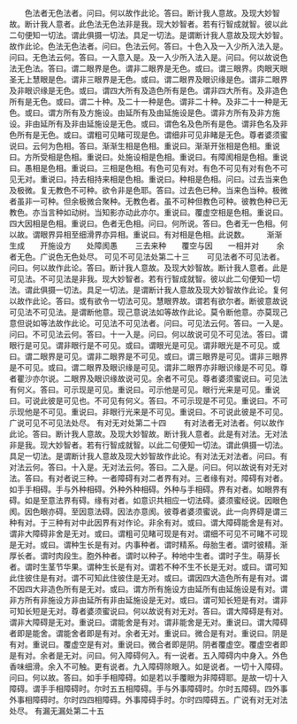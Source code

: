 <!-- { "loadSidebar": true } -->
　　色法者无色法者。问曰。何以故作此论。答曰。断计我人意故。及现大妙智故。断计我人意者。此色法无色法非是我。现大妙智者。若有行智成就智。彼以此二句便知一切法。谓此俱摄一切法。具足一切法。是谓断计我人意故及现大妙智。故作此论。色法无色法者。问曰。色法云何。答曰。十色入及一入少所入法入是。问曰。无色法云何。答曰。一入意入是。及一入少所入法入是。问曰。何以故说色法无色法。答曰。谓二眼界是色。谓非二眼界是无色。或曰。谓三眼界。肉眼天眼圣无上慧眼是色。谓非三眼界是无色。或曰。谓二眼界及眼识缘是色。谓非二眼界及非眼识缘是无色。或曰。谓四大所有及造色所有是色。谓非四大所有。及非造色所有是无色。或曰。谓二十种。及二十一种是色。谓非二十种。及非二十一种是无色。或曰。谓方所有及方施设。由延所有及由延施设是色。谓非方所有及非方施设。非由延所有及非由延施设是无色。或曰。谓色名及色所有是色。谓非色名及非色所有是无色。或曰。谓粗可见睹可现是色。谓细非可见非睹是无色。尊者婆须蜜说曰。云何为色相。答曰。渐渐生相是色相。重说曰。渐渐开张相是色相。重说曰。方所受相是色相。重说曰。处施设相是色相。重说曰。有障阂相是色相。重说曰。愚相是色相。重说曰。三相是色相。有色可见有对。有色不可见有对有色不可见无对。重说曰。持去相持来相是色相。重说曰。种相是色相。问曰。过去当来色及极微。复无教色不可种。欲令非是色耶。答曰。过去色已种。当来色当种。极微者虽非一可种。但余极微合聚种。无教色者。虽不可种但教色可种。彼教色种已无教色。亦当言种如动树。当知影亦动此亦尔。重说曰。覆虚空相是色相。重说曰。四大因相是色相。重说曰。色者无色相。问曰。何所说。答曰。色者无一色相。何以故。谓眼界异相至细滑界亦异相。重说曰。有对相是色相。此说数。
　　渐渐生成　　开施设方　　处障阂愚
　　三去来种　　覆空与因　　一相并对
　　余者无色。广说色无色处尽。
可见不可见法处第二十三
　　可见法者不可见法者。问曰。何以故作此论。答曰。断计我人意故。及现大妙智故。断计我人意者。此是可见法。不可见法是非我。现大妙智者。若有行智成就智。彼以此二句便知一切法。谓此俱摄一切法。具足一切法。是谓断计我人意故及现大妙智故作此论。复何以故作此论。答曰。或有欲令一切法可见。慧眼界故。谓若有欲尔者。断彼意故说可见法不可见法。是谓断他意。现己意说法如等故作此论。莫令断他意。亦莫现己意但说如等法故作此论。可见法不可见法者。问曰。可见法云何。答曰。一入是。问曰。不可见法云何。答曰。十一入是。问曰。何以故说可见不可见法。答曰。谓眼行是可见。谓非眼行是不可见。或曰。谓眼光是可见。谓非眼光是不可见。或曰。谓二眼界是可见。谓非二眼界是不可见。或曰。谓三眼界是可见。谓非三眼界是不可见。或曰。谓二眼界及眼识缘是可见。谓非二眼界亦非眼识缘是不可见。尊者瞿沙亦尔说。二眼界及眼识缘故说可见。余者不可见。尊者婆须蜜说曰。可见法有何义。答曰。可示现是可见。重说曰。可示他是可见。眼行光来是可见。重说曰。可说此彼是可见也。不可见有何义。答曰。不可示现是不可见。重说曰。不可示现他是不可见。重说曰。非眼行光来是不可见。重说曰。不可说此彼是不可见。广说可见不可见法处尽。
有对无对处第二十四
　　有对法者无对法者。何以故作此论。答曰。断计我人意故。及现大妙智故。断计我人意者。此是有对法。无对法非是我。现大妙智者。若有行智成就智。以此二句便知一切法。谓此俱摄一切法。具足一切法。是谓断计我人意故及现大妙智故作此论。有对法无对法者。问曰。有对法云何。答曰。十入是。无对法云何。答曰。二入是。问曰。何以故说有对无对法。答曰。有对者说三种。一者障碍有对二者界有对。三者缘有对。障碍有对者。如手手相碍。手与外种相碍。外种外种相碍。外种与手相碍。界有对者。如眼界有碍。如是至意法界有碍。缘有对者。如意识共相应一切法碍。婆须蜜经说。因眼色阂。因色眼亦碍。至因意法碍。因法亦意阂。彼尊者婆须蜜说。此一向界碍是谓三种有对。于三种有对中此因界有对作论。非余有对。或曰。谓大障碍能舍是有对。谓非大障碍非舍是无对。或曰。谓粗可见睹可现是有对。谓细不可见不可睹不可现是无对。或曰。谓种生长是有对。内事种者。谓时精系。母胎生者。谓时彼精。渐厚长者。谓时肉段生。胞外种者。谓时以种子。种地中生者。谓时子生。萌芽长者。谓时生茎节华果。谓种生长是有对。谓若不种不生不长是无对。或曰。谓可知此住彼住是有对。谓不可知此住彼住是无对。或曰。谓因四大造色所有是有对。谓不因四大非造色所有是无对。或曰。谓方所有施设方由延所有由延施设是有对。谓非方所有非施设方非由延所有非由延施设是无对。或曰。谓可知长短是有对。谓非可知长短是无对。尊者婆须蜜说曰。何以故说有对无对。答曰。谓大障碍是有对。谓非大障碍是无对。重说曰。谓能舍是有对。谓非能舍是无对。重说曰。谓大障碍者即是能舍。谓能舍者即是有对。余者无对。重说曰。微合是有对。重说曰。阴是有对。重说曰。覆虚空是有对。重说曰。微合者即是阴。阴者覆虚空。覆虚空者即是有对。余者是无对。问曰。何入障碍何入。有一说者。五入障碍内中身入。外色香味细滑。余入不可触。更有说者。九入障碍除眼入。如是说者。一切十入障碍。问曰。何以故。答曰。如手手相障碍。如是若以手覆眼为非障碍耶。是故一切十入障碍。谓手手相障碍时。尔时五五相障碍。手与外事障碍时。尔时五障碍。四外事外事相障碍时。尔时四四相障碍。外事障碍手时。尔时四障碍五。广说有对无对法处尽。
有漏无漏处第二十五
